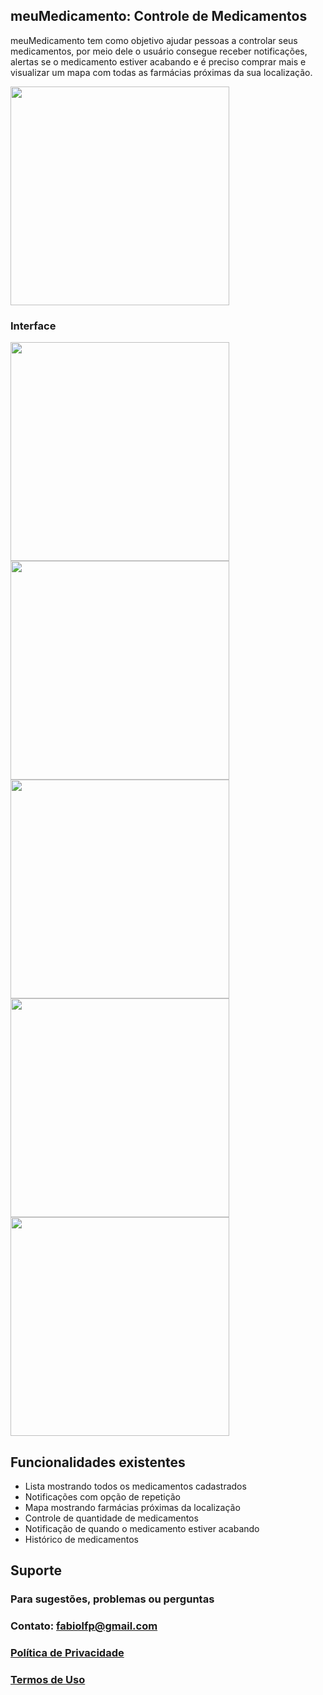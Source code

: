 ## meuMedicamento: Controle de Medicamentos

meuMedicamento tem como objetivo ajudar pessoas a controlar seus medicamentos, por meio dele o usuário consegue receber notificações, alertas se o medicamento estiver acabando e é preciso comprar mais e visualizar um mapa com todas as farmácias próximas da sua localização.

<img src="https://raw.githubusercontent.com/FabioFiorita/MedControl/gh-pages/images/Logo.jpg" width="350">

### Interface

<img src="https://raw.githubusercontent.com/FabioFiorita/MedControl/gh-pages/images/list.jpg" width="350"> <img src="https://raw.githubusercontent.com/FabioFiorita/MedControl/gh-pages/images/detail.jpg" width="350"> <img src="https://raw.githubusercontent.com/FabioFiorita/MedControl/gh-pages/images/map.jpg" width="350"> <img src="https://raw.githubusercontent.com/FabioFiorita/MedControl/gh-pages/images/settings.jpg" width="350"> <img src="https://raw.githubusercontent.com/FabioFiorita/MedControl/gh-pages/images/darkmode.jpg" width="350">

## Funcionalidades existentes

* Lista mostrando todos os medicamentos cadastrados
* Notificações com opção de repetição
* Mapa mostrando farmácias próximas da localização
* Controle de quantidade de medicamentos 
* Notificação de quando o medicamento estiver acabando
* Histórico de medicamentos

## Suporte

### Para sugestões, problemas ou perguntas

### Contato: fabiolfp@gmail.com

### [Política de Privacidade](https://raw.githubusercontent.com/FabioFiorita/meuMedicamento/privacyAndTerms/Privacy%20Policy)

### [Termos de Uso](https://raw.githubusercontent.com/FabioFiorita/meuMedicamento/privacyAndTerms/Terms%20%26%20Conditions)
